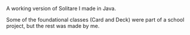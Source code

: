 A working version of Solitare I made in Java.

Some of the foundational classes (Card and Deck) were part of a school project, but the rest was made by me.
